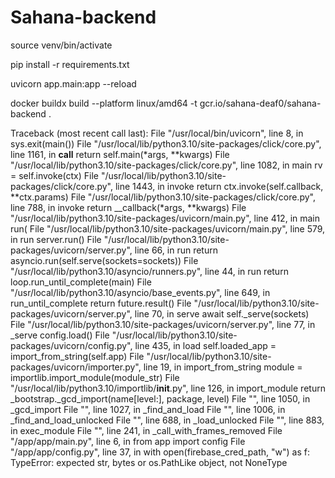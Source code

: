 # Sahana-backend

source venv/bin/activate

pip install -r requirements.txt

uvicorn app.main:app --reload

docker buildx build --platform linux/amd64 -t gcr.io/sahana-deaf0/sahana-backend .

Traceback (most recent call last):
  File "/usr/local/bin/uvicorn", line 8, in <module>
    sys.exit(main())
  File "/usr/local/lib/python3.10/site-packages/click/core.py", line 1161, in __call__
    return self.main(*args, **kwargs)
  File "/usr/local/lib/python3.10/site-packages/click/core.py", line 1082, in main
    rv = self.invoke(ctx)
  File "/usr/local/lib/python3.10/site-packages/click/core.py", line 1443, in invoke
    return ctx.invoke(self.callback, **ctx.params)
  File "/usr/local/lib/python3.10/site-packages/click/core.py", line 788, in invoke
    return __callback(*args, **kwargs)
  File "/usr/local/lib/python3.10/site-packages/uvicorn/main.py", line 412, in main
    run(
  File "/usr/local/lib/python3.10/site-packages/uvicorn/main.py", line 579, in run
    server.run()
  File "/usr/local/lib/python3.10/site-packages/uvicorn/server.py", line 66, in run
    return asyncio.run(self.serve(sockets=sockets))
  File "/usr/local/lib/python3.10/asyncio/runners.py", line 44, in run
    return loop.run_until_complete(main)
  File "/usr/local/lib/python3.10/asyncio/base_events.py", line 649, in run_until_complete
    return future.result()
  File "/usr/local/lib/python3.10/site-packages/uvicorn/server.py", line 70, in serve
    await self._serve(sockets)
  File "/usr/local/lib/python3.10/site-packages/uvicorn/server.py", line 77, in _serve
    config.load()
  File "/usr/local/lib/python3.10/site-packages/uvicorn/config.py", line 435, in load
    self.loaded_app = import_from_string(self.app)
  File "/usr/local/lib/python3.10/site-packages/uvicorn/importer.py", line 19, in import_from_string
    module = importlib.import_module(module_str)
  File "/usr/local/lib/python3.10/importlib/__init__.py", line 126, in import_module
    return _bootstrap._gcd_import(name[level:], package, level)
  File "<frozen importlib._bootstrap>", line 1050, in _gcd_import
  File "<frozen importlib._bootstrap>", line 1027, in _find_and_load
  File "<frozen importlib._bootstrap>", line 1006, in _find_and_load_unlocked
  File "<frozen importlib._bootstrap>", line 688, in _load_unlocked
  File "<frozen importlib._bootstrap_external>", line 883, in exec_module
  File "<frozen importlib._bootstrap>", line 241, in _call_with_frames_removed
  File "/app/app/main.py", line 6, in <module>
    from app import config
  File "/app/app/config.py", line 37, in <module>
    with open(firebase_cred_path, "w") as f:
TypeError: expected str, bytes or os.PathLike object, not NoneType